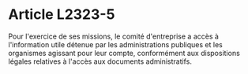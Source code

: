 # Article L2323-5

Pour l'exercice de ses missions, le comité d'entreprise a accès à l'information utile détenue par les administrations publiques et les organismes agissant pour leur compte, conformément aux dispositions légales relatives à l'accès aux documents administratifs.